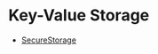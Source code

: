 # Key-Value Storage

* [SecureStorage](/uxp/reference-js/Modules/uxp/Key-Value%20Storage/SecureStorage/)
